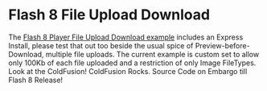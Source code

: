 # Flash 8 File Upload Download

The [Flash 8 Player File Upload Download example](http://blog.oinam.com/archives/2005/08/flash-8-file-upload-download/) includes an Express Install, please test that out too beside the usual spice of Preview-before-Download, multiple file uploads. The current example is custom set to allow only 100Kb of each file uploaded and a restriction of only Image FileTypes. Look at the ColdFusion! ColdFusion Rocks. Source Code on Embargo till Flash 8 Release!